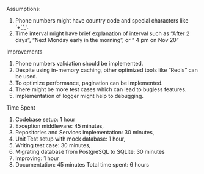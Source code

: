 Assumptions:
1.	Phone numbers might have country code and special characters like ‘+’,’_’.
2.	Time interval might have brief explanation of interval such as “After 2 days”, “Next Monday early in the morning”, or “ 4 pm on Nov 20”

Improvements
1.	Phone numbers validation should be implemented.
2.	Despite using in-memory caching, other optimized tools like “Redis” can be used.
3.	 To optimize performance, pagination can be implemented.
4.	There might be more test cases which can lead to bugless features.
5.	Implementation of logger might help to debugging.

Time Spent
1.	Codebase setup: 1 hour
2.	Exception middleware: 45 minutes,
3.	Repositories and Services implementation: 30 minutes,
4.	Unit Test setup with mock database: 1 hour,
5.	Writing test case: 30 minutes,
6.	Migrating database from PostgreSQL to SQLite: 30 minutes
7.	Improving: 1 hour
8.	Documentation: 45 minutes
Total time spent: 6 hours

